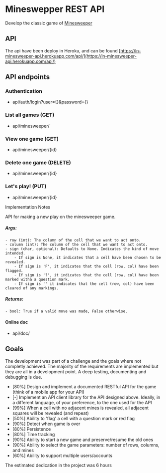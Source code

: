 # Mineswepper REST API #

Develop the classic game of [Minesweeper](https://en.wikipedia.org/wiki/Minesweeper_(video_game))

## API

The api have been deploy in Heroku, and can be found [https://ln-minesweeper-api.herokuapp.com/api/](https://ln-minesweeper-api.herokuapp.com/api/)

## API endpoints

### Authentication
- api/auth/login?user={}&password={}

### List all games (GET)
- api/minesweeper/ 

### View one game (GET)
- api/minesweeper/{id} 

### Delete one game (DELETE)
- api/minesweeper/{id} 

### Let's play! (PUT)
- api/minesweeper/{id} 

Implementation Notes

API for making a new play on the minesweeper game.
##### Args:
    - row (int): The column of the cell that we want to act onto.
    - column (int): The column of the cell that we want to act onto.
    - sign (char, optional): Defaults to None. Indicates the kind of move intended.
        - If sign is None, it indicates that a cell have been chosen to be revealed.
        - If sign is 'F', it indicates that the cell (row, col) have been flagged.
        - If sign is '?', it indicates that the cell (row, col) have been marked witha a question mark.
        - If sign is '' it indicates that the cell (row, col) have been cleared of any markings.

    
##### Returns:
    - bool: True if a valid move was made, False otherwise.

#### Online doc

- api/doc/

## Goals

The development was part of a challenge and the goals where not completly achieved.
The majority of the requirements are implemented but they are all in a development
point. A deep testing, documenting and debugging is due.

- [80%] Design and implement  a documented RESTful API for the game (think of a mobile app for your API)
- [-] Implement an API client library for the API designed above. Ideally, in a different language, of your preference, to the one used for the API
- [99%] When a cell with no adjacent mines is revealed, all adjacent squares will be revealed (and repeat)
- [50%] Ability to 'flag' a cell with a question mark or red flag
- [90%] Detect when game is over
- [80%] Persistence
- [80%] Time tracking
- [90%] Ability to start a new game and preserve/resume the old ones
- [90%] Ability to select the game parameters: number of rows, columns, and mines
- [60%] Ability to support multiple users/accounts

The estimated dedication in the project was 6 hours
